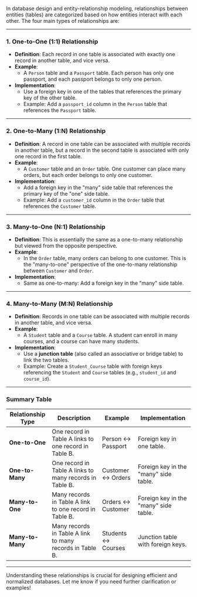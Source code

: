 In database design and entity-relationship modeling, relationships between entities (tables) are categorized based on how entities interact with each other. The four main types of relationships are:

---

### 1. **One-to-One (1:1) Relationship**
- **Definition**: Each record in one table is associated with exactly one record in another table, and vice versa.
- **Example**: 
  - A `Person` table and a `Passport` table. Each person has only one passport, and each passport belongs to only one person.
- **Implementation**: 
  - Use a foreign key in one of the tables that references the primary key of the other table.
  - Example: Add a `passport_id` column in the `Person` table that references the `Passport` table.

---

### 2. **One-to-Many (1:N) Relationship**
- **Definition**: A record in one table can be associated with multiple records in another table, but a record in the second table is associated with only one record in the first table.
- **Example**:
  - A `Customer` table and an `Order` table. One customer can place many orders, but each order belongs to only one customer.
- **Implementation**:
  - Add a foreign key in the "many" side table that references the primary key of the "one" side table.
  - Example: Add a `customer_id` column in the `Order` table that references the `Customer` table.

---

### 3. **Many-to-One (N:1) Relationship**
- **Definition**: This is essentially the same as a one-to-many relationship but viewed from the opposite perspective.
- **Example**:
  - In the `Order` table, many orders can belong to one customer. This is the "many-to-one" perspective of the one-to-many relationship between `Customer` and `Order`.
- **Implementation**:
  - Same as one-to-many: Add a foreign key in the "many" side table.

---

### 4. **Many-to-Many (M:N) Relationship**
- **Definition**: Records in one table can be associated with multiple records in another table, and vice versa.
- **Example**:
  - A `Student` table and a `Course` table. A student can enroll in many courses, and a course can have many students.
- **Implementation**:
  - Use a **junction table** (also called an associative or bridge table) to link the two tables.
  - Example: Create a `Student_Course` table with foreign keys referencing the `Student` and `Course` tables (e.g., `student_id` and `course_id`).

---

### Summary Table

| Relationship Type | Description                          | Example                          | Implementation                          |
|-------------------|--------------------------------------|----------------------------------|-----------------------------------------|
| **One-to-One**    | One record in Table A links to one record in Table B. | Person ↔ Passport               | Foreign key in one table.               |
| **One-to-Many**   | One record in Table A links to many records in Table B. | Customer ↔ Orders               | Foreign key in the "many" side table.   |
| **Many-to-One**   | Many records in Table A link to one record in Table B. | Orders ↔ Customer               | Foreign key in the "many" side table.   |
| **Many-to-Many**  | Many records in Table A link to many records in Table B. | Students ↔ Courses              | Junction table with foreign keys.      |

---

Understanding these relationships is crucial for designing efficient and normalized databases. Let me know if you need further clarification or examples!

